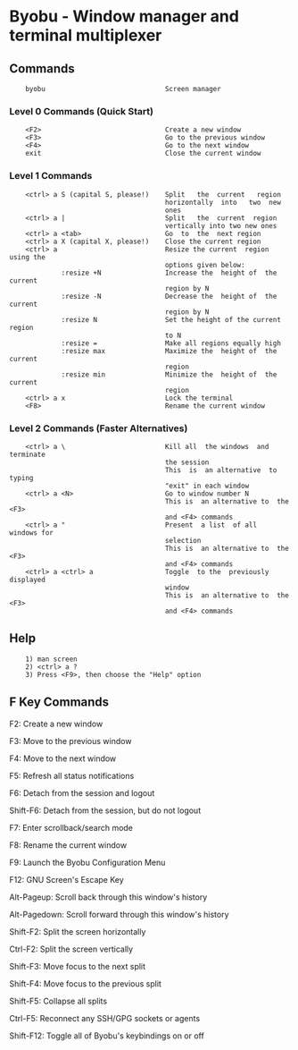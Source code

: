 # Byobu - Window manager and terminal multiplexer
## Commands


        byobu                              Screen manager


### Level 0 Commands (Quick Start)

        <F2>                               Create a new window
        <F3>                               Go to the previous window
        <F4>                               Go to the next window
        exit                               Close the current window


### Level 1 Commands

        <ctrl> a S (capital S, please!)    Split   the  current   region
                                           horizontally  into   two  new
                                           ones
        <ctrl> a |                         Split   the  current  region
                                           vertically into two new ones
        <ctrl> a <tab>                     Go  to  the  next region
        <ctrl> a X (capital X, please!)    Close the current region
        <ctrl> a                           Resize the current  region using the
                                           options given below:
                 :resize +N                Increase the  height of  the current
                                           region by N
                 :resize -N                Decrease the  height of  the current
                                           region by N
                 :resize N                 Set the height of the current region
                                           to N
                 :resize =                 Make all regions equally high
                 :resize max               Maximize the  height of  the current
                                           region
                 :resize min               Minimize the  height of  the current
                                           region
        <ctrl> a x                         Lock the terminal
        <F8>                               Rename the current window


### Level 2 Commands (Faster Alternatives)

        <ctrl> a \                         Kill all  the windows  and terminate
                                           the session
                                           This  is  an alternative  to  typing
                                           "exit" in each window
        <ctrl> a <N>                       Go to window number N
                                           This is  an alternative to  the <F3>
                                           and <F4> commands
        <ctrl> a "                         Present  a list  of all  windows for
                                           selection
                                           This is  an alternative to  the <F3>
                                           and <F4> commands
        <ctrl> a <ctrl> a                  Toggle  to the  previously displayed
                                           window
                                           This is  an alternative to  the <F3>
                                           and <F4> commands


## Help

        1) man screen
        2) <ctrl> a ?
        3) Press <F9>, then choose the "Help" option

## F Key Commands

F2: Create a new window

F3: Move to the previous window

F4: Move to the next window

F5: Refresh all status notifications

F6: Detach from the session and logout

Shift-F6: Detach from the session, but do not logout

F7: Enter scrollback/search mode

F8: Rename the current window

F9: Launch the Byobu Configuration Menu

F12: GNU Screen's Escape Key

Alt-Pageup: Scroll back through this window's history

Alt-Pagedown: Scroll forward through this window's history

Shift-F2: Split the screen horizontally

Ctrl-F2: Split the screen vertically

Shift-F3: Move focus to the next split

Shift-F4: Move focus to the previous split

Shift-F5: Collapse all splits

Ctrl-F5: Reconnect any SSH/GPG sockets or agents

Shift-F12: Toggle all of Byobu's keybindings on or off
